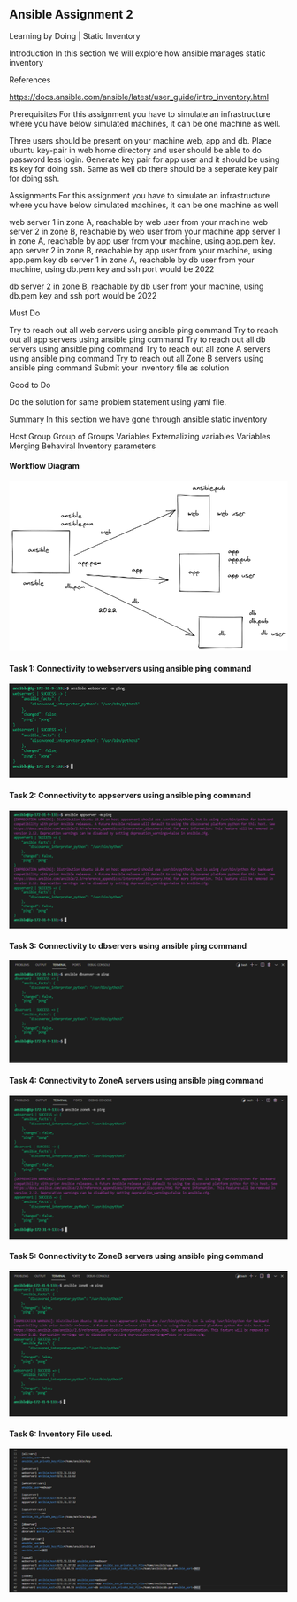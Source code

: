 ## Ansible Assignment 2

Learning by Doing | Static Inventory

Introduction
In this section we will explore how ansible manages static inventory

References

https://docs.ansible.com/ansible/latest/user_guide/intro_inventory.html


Prerequisites
For this assignment you have to simulate an infrastructure where you have below simulated machines, it can be one machine as well.

Three users should be present on your machine web, app and db.
Place ubuntu key-pair in web home directory and user should be able to do password less login.
Generate key pair for app user and it should be using its key for doing ssh.
Same as well db there should be a seperate key pair for doing ssh.

Assignments
For this assignment you have to simulate an infrastructure where you have below simulated machines, it can be one machine as well

web server 1 in zone A, reachable by web user from your machine
web server 2 in zone B, reachable by web user from your machine
app server 1 in zone A, reachable by app user from your machine, using app.pem key.
app server 2 in zone B, reachable by app user from your machine, using app.pem key
db server 1 in zone A, reachable by db user from your machine, using db.pem key and ssh port would be 2022

db server 2 in zone B, reachable by db user from your machine, using db.pem key and ssh port would be 2022

Must Do

Try to reach out all web servers using ansible ping command
Try to reach out all app servers using ansible ping command
Try to reach out all db servers using ansible ping command
Try to reach out all zone A servers using ansible ping command
Try to reach out all Zone B servers using ansible ping command
Submit your inventory file as solution


Good to Do

Do the solution for same problem statement using yaml file.


Summary
In this section we have gone through ansible static inventory

Host
Group
Group of Groups
Variables
Externalizing variables
Variables Merging
Behaviral Inventory parameters

#### Workflow Diagram

![App Screenshot](workflow.png)

#### Task 1: Connectivity to webservers using ansible ping command 

![App Screenshot](webserver.PNG)

#### Task 2: Connectivity to appservers using ansible ping command 

![App Screenshot](appserver.PNG)

#### Task 3: Connectivity to dbservers using ansible ping command 

![App Screenshot](dbserver.PNG)

#### Task 4: Connectivity to ZoneA servers using ansible ping command 

![App Screenshot](zoneA.PNG)

#### Task 5: Connectivity to ZoneB servers using ansible ping command 

![App Screenshot](zoneB.PNG)

#### Task 6: Inventory File used.

![App Screenshot](hosts.PNG)
